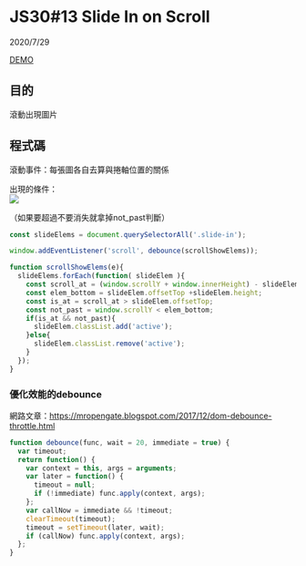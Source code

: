 # JS30#13 Slide In on Scroll
2020/7/29

[DEMO](https://gbuzz45.github.io/gbuzz45-JS30-demo/13_SlideInOnScroll/)


## 目的
滾動出現圖片


## 程式碼

滾動事件：每張圖各自去算與捲軸位置的關係

出現的條件：<br>
![](https://i.imgur.com/ZNPUBGY.png)

（如果要超過不要消失就拿掉not_past判斷）

```javascript
const slideElems = document.querySelectorAll('.slide-in');

window.addEventListener('scroll', debounce(scrollShowElems));

function scrollShowElems(e){
  slideElems.forEach(function( slideElem ){
    const scroll_at = (window.scrollY + window.innerHeight) - slideElem.height / 2;
    const elem_bottom = slideElem.offsetTop +slideElem.height;
    const is_at = scroll_at > slideElem.offsetTop;
    const not_past = window.scrollY < elem_bottom;
    if(is_at && not_past){
      slideElem.classList.add('active');
    }else{
      slideElem.classList.remove('active');
    }
  });
}
```

### 優化效能的debounce
網路文章：https://mropengate.blogspot.com/2017/12/dom-debounce-throttle.html
```javascript
function debounce(func, wait = 20, immediate = true) {
  var timeout;
  return function() {
    var context = this, args = arguments;
    var later = function() {
      timeout = null;
      if (!immediate) func.apply(context, args);
    };
    var callNow = immediate && !timeout;
    clearTimeout(timeout);
    timeout = setTimeout(later, wait);
    if (callNow) func.apply(context, args);
  };
}
```
